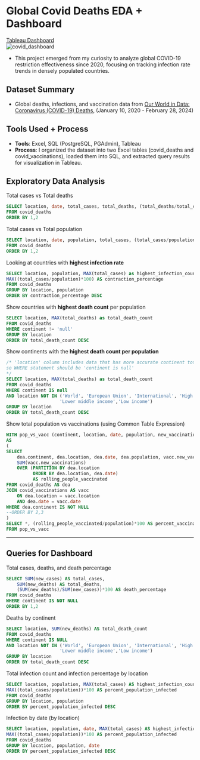 # Global Covid Deaths EDA + Dashboard

[Tableau Dashboard](https://public.tableau.com/app/profile/jason.choi7047/viz/CovidResearch_17129148303530/Dashboard1)<br/>
![covid_dashboard](https://github.com/jchoidy/portfolio/assets/129639246/6db98167-9c64-4799-8951-87daa25d13fc)

- This project emerged from my curiosity to analyze global COVID-19 restriction effectiveness since 2020, focusing on tracking infection rate trends in densely populated countries.

## Dataset Summary
- Global deaths, infections, and vaccination data from [Our World in Data: Coronavirus (COVID-19) Deaths](https://ourworldindata.org/covid-deaths), (January 10, 2020 - February 28, 2024)

## Tools Used + Process
- **Tools**: Excel, SQL (PostgreSQL, PGAdmin), Tableau
- **Process**: I organized the dataset into two Excel tables (covid_deaths and covid_vaccinations), loaded them into SQL, and extracted query results for visualization in Tableau.

## Exploratory Data Analysis
Total cases vs Total deaths
```sql
SELECT location, date, total_cases, total_deaths, (total_deaths/total_cases)*100 AS death_percentage
FROM covid_deaths
ORDER BY 1,2
```

Total cases vs Total population
```sql
SELECT location, date, population, total_cases, (total_cases/population)*100 AS contraction_percentage
FROM covid_deaths
ORDER BY 1,2
```
Looking at countries with **highest infection rate**
```sql
SELECT location, population, MAX(total_cases) as highest_infection_count,
MAX((total_cases/population)*100) AS contraction_percentage
FROM covid_deaths
GROUP BY location, population
ORDER BY contraction_percentage DESC
```
Show countries with **highest death count** per population
```sql
SELECT location, MAX(total_deaths) as total_death_count
FROM covid_deaths
WHERE continent != 'null'
GROUP BY location
ORDER BY total_death_count DESC
```
Show continents with the **highest death count per population**
```sql
/* 'location' column includes data that has more accurate continent totals,
so WHERE statement should be 'continent is null'
*/
SELECT location, MAX(total_deaths) as total_death_count
FROM covid_deaths
WHERE continent IS null
AND location NOT IN ('World', 'European Union', 'International', 'High income', 'Upper middle income',
                    'Lower middle income','Low income')
GROUP BY location
ORDER BY total_death_count DESC
```

Show total population vs vaccinations (using Common Table Expression)
```sql
WITH pop_vs_vacc (continent, location, date, population, new_vaccinations, rolling_people_vaccinated)
AS
(
SELECT
	dea.continent, dea.location, dea.date, dea.population, vacc.new_vaccinations,
	SUM(vacc.new_vaccinations)
	OVER (PARTITION BY dea.location
		  ORDER BY dea.location, dea.date)
		  AS rolling_people_vaccinated
FROM covid_deaths AS dea
JOIN covid_vaccinations AS vacc
	ON dea.location = vacc.location
	AND dea.date = vacc.date
WHERE dea.continent IS NOT NULL
--ORDER BY 2,3
)
SELECT *, (rolling_people_vaccinated/population)*100 AS percent_vaccinated
FROM pop_vs_vacc
```

---

## Queries for Dashboard

Total cases, deaths, and death percentage
```sql
SELECT SUM(new_cases) AS total_cases,
	SUM(new_deaths) AS total_deaths,
	(SUM(new_deaths)/SUM(new_cases))*100 AS death_percentage
FROM covid_deaths
WHERE continent IS NOT NULL
ORDER BY 1,2
```
Deaths by continent
```sql
SELECT location, SUM(new_deaths) AS total_death_count
FROM covid_deaths
WHERE continent IS NULL
AND location NOT IN ('World', 'European Union', 'International', 'High income', 'Upper middle income',
                    'Lower middle income','Low income')
GROUP BY location
ORDER BY total_death_count DESC
```

Total infection count and infection percentage by location
```sql
SELECT location, population, MAX(total_cases) AS highest_infection_count,
MAX((total_cases/population))*100 AS percent_population_infected
FROM covid_deaths
GROUP BY location, population
ORDER BY percent_population_infected DESC
```
Infection by date (by location)
```sql
SELECT location, population, date, MAX(total_cases) AS highest_infection_count,
MAX((total_cases/population))*100 AS percent_population_infected
FROM covid_deaths
GROUP BY location, population, date
ORDER BY percent_population_infected DESC
```
